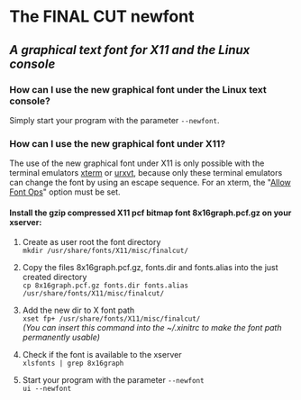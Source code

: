 # The FINAL CUT newfont
## *A graphical text font for X11 and the Linux console*


### How can I use the new graphical font under the Linux text console?

Simply start your program with the parameter `--newfont`.

### How can I use the new graphical font under X11?

The use of the new graphical font under X11 is only possible with
the terminal emulators 
[xterm](http://invisible-island.net/xterm/xterm.html)
or 
[urxvt](http://software.schmorp.de/pkg/rxvt-unicode.html),
because only these terminal emulators can change the font by
using an escape sequence.  For an xterm, the "[Allow Font Ops](../../doc/xterm.txt)"
option must be set.

#### Install the gzip compressed X11 pcf bitmap font 8x16graph.pcf.gz on your xserver:

1. Create as user root the font directory<br />
`mkdir /usr/share/fonts/X11/misc/finalcut/`

2. Copy the files 8x16graph.pcf.gz, fonts.dir and fonts.alias
into the just created directory<br />
`cp 8x16graph.pcf.gz fonts.dir fonts.alias /usr/share/fonts/X11/misc/finalcut/`

3. Add the new dir to X font path<br />
`xset fp+ /usr/share/fonts/X11/misc/finalcut/`<br />
*(You can insert this command into the ~/.xinitrc to make the font path permanently usable)*

4. Check if the font is available to the xserver<br />
`xlsfonts | grep 8x16graph`

5. Start your program with the parameter `--newfont`<br />
`ui --newfont`

